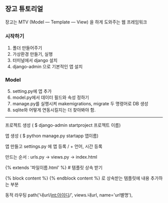 ## 장고 튜토리얼

장고는 MTV (Model — Template — View) 을 하게 도와주는 웹 프레임워크


### 시작하기

1. 폴더 만들어주기
2. 가상환경 만들기, 실행
3. 터미널에서 django 설치
4. django-admin 으로 기본적인 앱 설치

### Model
5. setting.py에 앱 추가
6. model.py에서 데이터 필드와 속성 정하기
7. manage.py를 실행시켜 makemigrations, migrate 두 명령어로 DB 생성
8. sqlite와 어떻게 연동시킬지는 더 찾아봐야 함.

---------------------------------------------------------------------------


프로젝트 생성 ( $ django-admin startproject 프로젝트 이름)

앱 생성 ( $ python manage.py startapp 앱이름)

앱 만들고 settings.py 에 앱 등록 / + 언어, 시간 등록

만드는 순서 : urls.py -> views.py -> index.html

{% extends '파일이름.html' %}  # 템플릿 상속 받기

{% block content %} {% endblock content %} 로 상속받는 템플릿에 내용 추가하는 부분

동적 라우팅
path('내url/<int:아이디>/', views.내url, name='url별명'),
